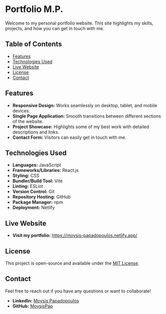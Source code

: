 # Portfolio M.P.

Welcome to my personal portfolio website. This site highlights my skills, projects, and how you can get in touch with me.

## Table of Contents
- [Features](#features)
- [Technologies Used](#technologies-used)
- [Live Website](#live-website)
- [License](#license)
- [Contact](#contact)

## Features
- **Responsive Design:** Works seamlessly on desktop, tablet, and mobile devices.
- **Single Page Application:** Smooth transitions between different sections of the website.
- **Project Showcase:** Highlights some of my best work with detailed descriptions and links.
- **Contact Form:** Visitors can easily get in touch with me.

## Technologies Used
- **Languages:** JavaScript
- **Frameworks/Libraries:** React.js
- **Styling:** CSS
- **Bundler/Build Tool:** Vite
- **Linting:** ESLint
- **Version Control:** Git
- **Repository Hosting:** GitHub
- **Package Manager:** npm
- **Deployment:** Netlify

## Live Website
- **Visit my portfolio:** <a href="https://moysis-papadopoulos.netlify.app/" target="_blank" rel="noopener noreferrer">https://moysis-papadopoulos.netlify.app/</a>


## License
This project is open-source and available under the [MIT License](./LICENSE.txt).

## Contact
Feel free to reach out if you have any questions or want to collaborate!

- **LinkedIn:** [Moysis Papadopoulos](https://www.linkedin.com/in/moysis-papadopoulos/)
- **GitHub:** [MoysisPap](https://github.com/MoysisPap)